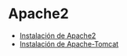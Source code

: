 # Apache2

- <a href="https://github.com/Regnierd/Apache2/tree/main/Instalaci%C3%B3nApache2"> Instalación de Apache2 </a>
- <a href="https://github.com/Regnierd/Apache2/tree/main/InstalacionTomcat">Instalación de Apache-Tomcat</a>